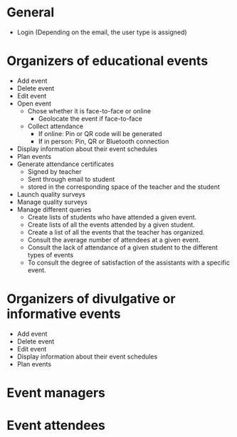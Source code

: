# General
* Login (Depending on the email, the user type is assigned)

# Organizers of educational events
* Add event
* Delete event
* Edit event
* Open event
  * Chose whether it is face-to-face or online
    * Geolocate the event if face-to-face
  * Collect attendance
    * If online: Pin or QR code will be generated
    * If in person: Pin, QR or Bluetooth connection
* Display information about their event schedules
* Plan events
* Generate attendance certificates
  * Signed by teacher
  * Sent through email to student
  * stored in the corresponding space of the teacher and the student
* Launch quality surveys
* Manage quality surveys
* Manage different queries
  * Create lists of students who have attended a given event.
  * Create lists of all the events attended by a given student.
  * Create a list of all the events that the teacher has organized.
  * Consult the average number of attendees at a given event.
  * Consult the lack of attendance of a given student to the different types of events
  * To consult the degree of satisfaction of the assistants with a specific event.

# Organizers of divulgative or informative events
* Add event
* Delete event
* Edit event
* Display information about their event schedules
* Plan events

# Event managers


# Event attendees
